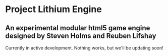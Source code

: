 # Project Lithium Engine

## An experimental modular html5 game engine designed by Steven Holms and Reuben Lifshay


Currently in active development. Nothing works, but we'll be updating soon!
